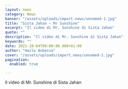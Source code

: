 ```yaml
---
layout: news
category: News
banner: "/assets/uploads/import.news/unnamed-1.jpg"
title: "Sista Jahan – Mr Sunshine"
excerpt: "Il video di Mr. Sunshine di Sista Jahan"
quote: ""
description: "Il video di Mr. Sunshine di Sista Jahan"
keywords: ""
date: 2021-10-04T00:00:00.000+01:00
author: "Haile Anbessa"
cover: "/assets/uploads/import.news/unnamed-1.jpg"
pagination:
  enabled: true

---
```


Il video di Mr. Sunshine di Sista Jahan